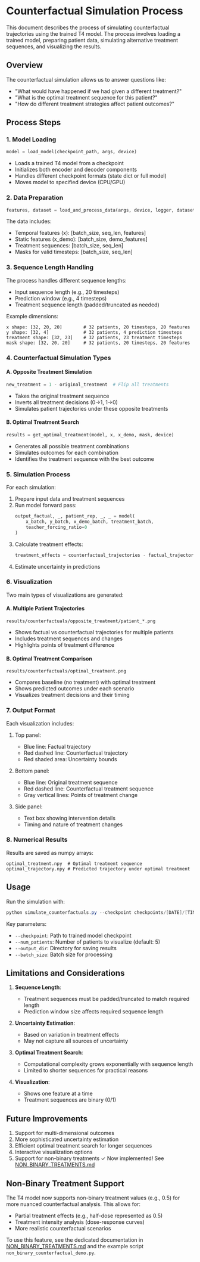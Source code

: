 # Counterfactual Simulation Process

This document describes the process of simulating counterfactual trajectories using the trained T4 model. The process involves loading a trained model, preparing patient data, simulating alternative treatment sequences, and visualizing the results.

## Overview

The counterfactual simulation allows us to answer questions like:
- "What would have happened if we had given a different treatment?"
- "What is the optimal treatment sequence for this patient?"
- "How do different treatment strategies affect patient outcomes?"

## Process Steps

### 1. Model Loading

```python
model = load_model(checkpoint_path, args, device)
```

- Loads a trained T4 model from a checkpoint
- Initializes both encoder and decoder components
- Handles different checkpoint formats (state dict or full model)
- Moves model to specified device (CPU/GPU)

### 2. Data Preparation

```python
features, dataset = load_and_process_data(args, device, logger, dataset_name)
```

The data includes:
- Temporal features (x): [batch_size, seq_len, features]
- Static features (x_demo): [batch_size, demo_features]
- Treatment sequences: [batch_size, seq_len]
- Masks for valid timesteps: [batch_size, seq_len]

### 3. Sequence Length Handling

The process handles different sequence lengths:
- Input sequence length (e.g., 20 timesteps)
- Prediction window (e.g., 4 timesteps)
- Treatment sequence length (padded/truncated as needed)

Example dimensions:
```
x shape: [32, 20, 20]        # 32 patients, 20 timesteps, 20 features
y shape: [32, 4]             # 32 patients, 4 prediction timesteps
treatment shape: [32, 23]    # 32 patients, 23 treatment timesteps
mask shape: [32, 20, 20]     # 32 patients, 20 timesteps, 20 features
```

### 4. Counterfactual Simulation Types

#### A. Opposite Treatment Simulation
```python
new_treatment = 1 - original_treatment  # Flip all treatments
```
- Takes the original treatment sequence
- Inverts all treatment decisions (0→1, 1→0)
- Simulates patient trajectories under these opposite treatments

#### B. Optimal Treatment Search
```python
results = get_optimal_treatment(model, x, x_demo, mask, device)
```
- Generates all possible treatment combinations
- Simulates outcomes for each combination
- Identifies the treatment sequence with the best outcome

### 5. Simulation Process

For each simulation:
1. Prepare input data and treatment sequences
2. Run model forward pass:
   ```python
   output_factual, _, patient_rep, _, _ = model(
       x_batch, y_batch, x_demo_batch, treatment_batch,
       teacher_forcing_ratio=0
   )
   ```
3. Calculate treatment effects:
   ```python
   treatment_effects = counterfactual_trajectories - factual_trajectories
   ```
4. Estimate uncertainty in predictions

### 6. Visualization

Two main types of visualizations are generated:

#### A. Multiple Patient Trajectories
```
results/counterfactuals/opposite_treatment/patient_*.png
```
- Shows factual vs counterfactual trajectories for multiple patients
- Includes treatment sequences and changes
- Highlights points of treatment difference

#### B. Optimal Treatment Comparison
```
results/counterfactuals/optimal_treatment.png
```
- Compares baseline (no treatment) with optimal treatment
- Shows predicted outcomes under each scenario
- Visualizes treatment decisions and their timing

### 7. Output Format

Each visualization includes:
1. Top panel:
   - Blue line: Factual trajectory
   - Red dashed line: Counterfactual trajectory
   - Red shaded area: Uncertainty bounds

2. Bottom panel:
   - Blue line: Original treatment sequence
   - Red dashed line: Counterfactual treatment sequence
   - Gray vertical lines: Points of treatment change

3. Side panel:
   - Text box showing intervention details
   - Timing and nature of treatment changes

### 8. Numerical Results

Results are saved as numpy arrays:
```
optimal_treatment.npy  # Optimal treatment sequence
optimal_trajectory.npy # Predicted trajectory under optimal treatment
```

## Usage

Run the simulation with:
```powershell
python simulate_counterfactuals.py --checkpoint checkpoints/[DATE]/[TIME]_[TAU]_[RATIO]_[SEED].pt
```

Key parameters:
- `--checkpoint`: Path to trained model checkpoint
- `--num_patients`: Number of patients to visualize (default: 5)
- `--output_dir`: Directory for saving results
- `--batch_size`: Batch size for processing

## Limitations and Considerations

1. **Sequence Length**:
   - Treatment sequences must be padded/truncated to match required length
   - Prediction window size affects required sequence length

2. **Uncertainty Estimation**:
   - Based on variation in treatment effects
   - May not capture all sources of uncertainty

3. **Optimal Treatment Search**:
   - Computational complexity grows exponentially with sequence length
   - Limited to shorter sequences for practical reasons

4. **Visualization**:
   - Shows one feature at a time
   - Treatment sequences are binary (0/1)

## Future Improvements

1. Support for multi-dimensional outcomes
2. More sophisticated uncertainty estimation
3. Efficient optimal treatment search for longer sequences
4. Interactive visualization options
5. Support for non-binary treatments ✓ Now implemented! See [NON_BINARY_TREATMENTS.md](NON_BINARY_TREATMENTS.md)

## Non-Binary Treatment Support

The T4 model now supports non-binary treatment values (e.g., 0.5) for more nuanced counterfactual analysis. This allows for:
- Partial treatment effects (e.g., half-dose represented as 0.5)
- Treatment intensity analysis (dose-response curves)
- More realistic counterfactual scenarios

To use this feature, see the dedicated documentation in [NON_BINARY_TREATMENTS.md](NON_BINARY_TREATMENTS.md) and the example script `non_binary_counterfactual_demo.py`. 